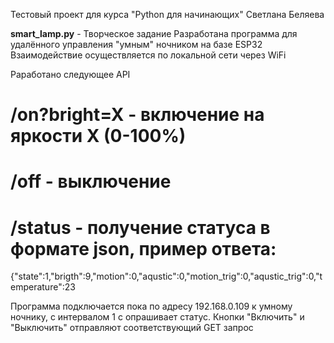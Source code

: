 Тестовый проект для курса "Python для начинающих" Светлана Беляева

**smart_lamp.py** - Творческое задание
Разработана программа для удалённого управления "умным" ночником на базе ESP32
Взаимодействие осуществляется по локальной сети через WiFi 

Раработано следующее API
# /on?bright=X - включение на яркости X (0-100%)
# /off - выключение
# /status - получение статуса в формате json, пример ответа:
{"state":1,"brigth":9,"motion":0,"aqustic":0,"motion_trig":0,"aqustic_trig":0,"temperature":23

Программа подключается пока по адресу 192.168.0.109 к умному ночнику, с интервалом 1 с опрашивает статус.
Кнопки "Включить" и "Выключить" отправляют соответствующий GET запрос
